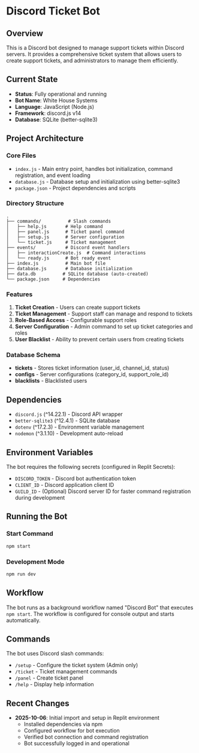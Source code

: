 # Discord Ticket Bot

## Overview
This is a Discord bot designed to manage support tickets within Discord servers. It provides a comprehensive ticket system that allows users to create support tickets, and administrators to manage them efficiently.

## Current State
- **Status**: Fully operational and running
- **Bot Name**: White House Systems
- **Language**: JavaScript (Node.js)
- **Framework**: discord.js v14
- **Database**: SQLite (better-sqlite3)

## Project Architecture

### Core Files
- `index.js` - Main entry point, handles bot initialization, command registration, and event loading
- `database.js` - Database setup and initialization using better-sqlite3
- `package.json` - Project dependencies and scripts

### Directory Structure
```
.
├── commands/          # Slash commands
│   ├── help.js       # Help command
│   ├── panel.js      # Ticket panel command
│   ├── setup.js      # Server configuration
│   └── ticket.js     # Ticket management
├── events/           # Discord event handlers
│   ├── interactionCreate.js  # Command interactions
│   └── ready.js      # Bot ready event
├── index.js          # Main bot file
├── database.js       # Database initialization
├── data.db          # SQLite database (auto-created)
└── package.json     # Dependencies
```

### Features
1. **Ticket Creation** - Users can create support tickets
2. **Ticket Management** - Support staff can manage and respond to tickets
3. **Role-Based Access** - Configurable support roles
4. **Server Configuration** - Admin command to set up ticket categories and roles
5. **User Blacklist** - Ability to prevent certain users from creating tickets

### Database Schema
- **tickets** - Stores ticket information (user_id, channel_id, status)
- **configs** - Server configurations (category_id, support_role_id)
- **blacklists** - Blacklisted users

## Dependencies
- `discord.js` (^14.22.1) - Discord API wrapper
- `better-sqlite3` (^12.4.1) - SQLite database
- `dotenv` (^17.2.3) - Environment variable management
- `nodemon` (^3.1.10) - Development auto-reload

## Environment Variables
The bot requires the following secrets (configured in Replit Secrets):
- `DISCORD_TOKEN` - Discord bot authentication token
- `CLIENT_ID` - Discord application client ID
- `GUILD_ID` - (Optional) Discord server ID for faster command registration during development

## Running the Bot

### Start Command
```bash
npm start
```

### Development Mode
```bash
npm run dev
```

## Workflow
The bot runs as a background workflow named "Discord Bot" that executes `npm start`. The workflow is configured for console output and starts automatically.

## Commands
The bot uses Discord slash commands:
- `/setup` - Configure the ticket system (Admin only)
- `/ticket` - Ticket management commands
- `/panel` - Create ticket panel
- `/help` - Display help information

## Recent Changes
- **2025-10-06**: Initial import and setup in Replit environment
  - Installed dependencies via npm
  - Configured workflow for bot execution
  - Verified bot connection and command registration
  - Bot successfully logged in and operational

